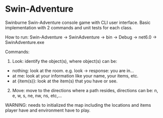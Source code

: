 # Swin-Adventure
 Swinburne Swin-Adventure console game with CLI user interface. Basic implementation with 2 commands and unit tests for each class.

How to run: Swin-Adventure -> SwinAdventure -> bin -> Debug -> net6.0 -> SwinAdventure.exe

Commands:
1. Look: identify the object(s), where object(s) can be:
- nothing: look at the room. e.g. look -> response: you are in...
- at me: look at your information like your name, your items, etc.
- at {item(s)}: look at the item(s) that you have or see.
2. Move: move to the directions where a path resides, directions can be: n, e, w, s, ne, nw, ns, etc,...

WARNING: needs to initialized the map including the locations and items player have and environment have to play. 

